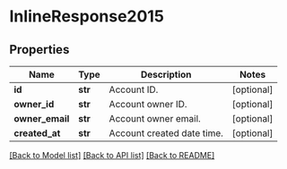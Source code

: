 # InlineResponse2015

## Properties
Name | Type | Description | Notes
------------ | ------------- | ------------- | -------------
**id** | **str** | Account ID. | [optional] 
**owner_id** | **str** | Account owner ID. | [optional] 
**owner_email** | **str** | Account owner email. | [optional] 
**created_at** | **str** | Account created date time. | [optional] 

[[Back to Model list]](../README.md#documentation-for-models) [[Back to API list]](../README.md#documentation-for-api-endpoints) [[Back to README]](../README.md)

